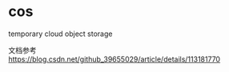 # cos
temporary cloud object storage

文档参考  
https://blog.csdn.net/github_39655029/article/details/113181770
